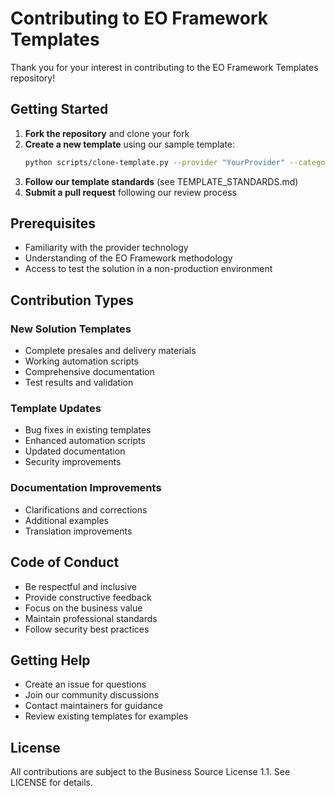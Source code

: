 # Contributing to EO Framework Templates

Thank you for your interest in contributing to the EO Framework Templates repository!

## Getting Started

1. **Fork the repository** and clone your fork
2. **Create a new template** using our sample template:
   ```bash
   python scripts/clone-template.py --provider "YourProvider" --category "YourCategory" --solution "YourSolution"
   ```
3. **Follow our template standards** (see TEMPLATE_STANDARDS.md)
4. **Submit a pull request** following our review process

## Prerequisites

- Familiarity with the provider technology
- Understanding of the EO Framework methodology
- Access to test the solution in a non-production environment

## Contribution Types

### New Solution Templates
- Complete presales and delivery materials
- Working automation scripts
- Comprehensive documentation
- Test results and validation

### Template Updates
- Bug fixes in existing templates
- Enhanced automation scripts
- Updated documentation
- Security improvements

### Documentation Improvements
- Clarifications and corrections
- Additional examples
- Translation improvements

## Code of Conduct

- Be respectful and inclusive
- Provide constructive feedback
- Focus on the business value
- Maintain professional standards
- Follow security best practices

## Getting Help

- Create an issue for questions
- Join our community discussions
- Contact maintainers for guidance
- Review existing templates for examples

## License

All contributions are subject to the Business Source License 1.1. See LICENSE for details.